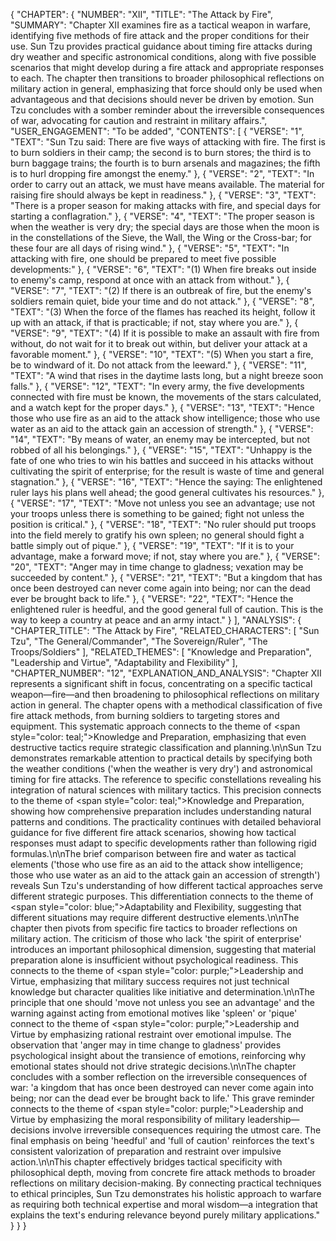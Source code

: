 {
  "CHAPTER": {
    "NUMBER": "XII",
    "TITLE": "The Attack by Fire",
    "SUMMARY": "Chapter XII examines fire as a tactical weapon in warfare, identifying five methods of fire attack and the proper conditions for their use. Sun Tzu provides practical guidance about timing fire attacks during dry weather and specific astronomical conditions, along with five possible scenarios that might develop during a fire attack and appropriate responses to each. The chapter then transitions to broader philosophical reflections on military action in general, emphasizing that force should only be used when advantageous and that decisions should never be driven by emotion. Sun Tzu concludes with a somber reminder about the irreversible consequences of war, advocating for caution and restraint in military affairs.",
    "USER_ENGAGEMENT": "To be added",
    "CONTENTS": [
      {
        "VERSE": "1",
        "TEXT": "Sun Tzu said: There are five ways of attacking with fire. The first is to burn soldiers in their camp; the second is to burn stores; the third is to burn baggage trains; the fourth is to burn arsenals and magazines; the fifth is to hurl dropping fire amongst the enemy."
      },
      {
        "VERSE": "2",
        "TEXT": "In order to carry out an attack, we must have means available. The material for raising fire should always be kept in readiness."
      },
      {
        "VERSE": "3",
        "TEXT": "There is a proper season for making attacks with fire, and special days for starting a conflagration."
      },
      {
        "VERSE": "4",
        "TEXT": "The proper season is when the weather is very dry; the special days are those when the moon is in the constellations of the Sieve, the Wall, the Wing or the Cross-bar; for these four are all days of rising wind."
      },
      {
        "VERSE": "5",
        "TEXT": "In attacking with fire, one should be prepared to meet five possible developments:"
      },
      {
        "VERSE": "6",
        "TEXT": "(1) When fire breaks out inside to enemy's camp, respond at once with an attack from without."
      },
      {
        "VERSE": "7",
        "TEXT": "(2) If there is an outbreak of fire, but the enemy's soldiers remain quiet, bide your time and do not attack."
      },
      {
        "VERSE": "8",
        "TEXT": "(3) When the force of the flames has reached its height, follow it up with an attack, if that is practicable; if not, stay where you are."
      },
      {
        "VERSE": "9",
        "TEXT": "(4) If it is possible to make an assault with fire from without, do not wait for it to break out within, but deliver your attack at a favorable moment."
      },
      {
        "VERSE": "10",
        "TEXT": "(5) When you start a fire, be to windward of it. Do not attack from the leeward."
      },
      {
        "VERSE": "11",
        "TEXT": "A wind that rises in the daytime lasts long, but a night breeze soon falls."
      },
      {
        "VERSE": "12",
        "TEXT": "In every army, the five developments connected with fire must be known, the movements of the stars calculated, and a watch kept for the proper days."
      },
      {
        "VERSE": "13",
        "TEXT": "Hence those who use fire as an aid to the attack show intelligence; those who use water as an aid to the attack gain an accession of strength."
      },
      {
        "VERSE": "14",
        "TEXT": "By means of water, an enemy may be intercepted, but not robbed of all his belongings."
      },
      {
        "VERSE": "15",
        "TEXT": "Unhappy is the fate of one who tries to win his battles and succeed in his attacks without cultivating the spirit of enterprise; for the result is waste of time and general stagnation."
      },
      {
        "VERSE": "16",
        "TEXT": "Hence the saying: The enlightened ruler lays his plans well ahead; the good general cultivates his resources."
      },
      {
        "VERSE": "17",
        "TEXT": "Move not unless you see an advantage; use not your troops unless there is something to be gained; fight not unless the position is critical."
      },
      {
        "VERSE": "18",
        "TEXT": "No ruler should put troops into the field merely to gratify his own spleen; no general should fight a battle simply out of pique."
      },
      {
        "VERSE": "19",
        "TEXT": "If it is to your advantage, make a forward move; if not, stay where you are."
      },
      {
        "VERSE": "20",
        "TEXT": "Anger may in time change to gladness; vexation may be succeeded by content."
      },
      {
        "VERSE": "21",
        "TEXT": "But a kingdom that has once been destroyed can never come again into being; nor can the dead ever be brought back to life."
      },
      {
        "VERSE": "22",
        "TEXT": "Hence the enlightened ruler is heedful, and the good general full of caution. This is the way to keep a country at peace and an army intact."
      }
    ],
    "ANALYSIS": {
      "CHAPTER_TITLE": "The Attack by Fire",
      "RELATED_CHARACTERS": [
        "Sun Tzu",
        "The General/Commander",
        "The Sovereign/Ruler",
        "The Troops/Soldiers"
      ],
      "RELATED_THEMES": [
        "Knowledge and Preparation",
        "Leadership and Virtue",
        "Adaptability and Flexibility"
      ],
      "CHAPTER_NUMBER": "12",
      "EXPLANATION_AND_ANALYSIS": "Chapter XII represents a significant shift in focus, concentrating on a specific tactical weapon—fire—and then broadening to philosophical reflections on military action in general. The chapter opens with a methodical classification of five fire attack methods, from burning soldiers to targeting stores and equipment. This systematic approach connects to the theme of <span style=\"color: teal;\">Knowledge and Preparation</span>, emphasizing that even destructive tactics require strategic classification and planning.\n\nSun Tzu demonstrates remarkable attention to practical details by specifying both the weather conditions ('when the weather is very dry') and astronomical timing for fire attacks. The reference to specific constellations revealing his integration of natural sciences with military tactics. This precision connects to the theme of <span style=\"color: teal;\">Knowledge and Preparation</span>, showing how comprehensive preparation includes understanding natural patterns and conditions. The practicality continues with detailed behavioral guidance for five different fire attack scenarios, showing how tactical responses must adapt to specific developments rather than following rigid formulas.\n\nThe brief comparison between fire and water as tactical elements ('those who use fire as an aid to the attack show intelligence; those who use water as an aid to the attack gain an accession of strength') reveals Sun Tzu's understanding of how different tactical approaches serve different strategic purposes. This differentiation connects to the theme of <span style=\"color: blue;\">Adaptability and Flexibility</span>, suggesting that different situations may require different destructive elements.\n\nThe chapter then pivots from specific fire tactics to broader reflections on military action. The criticism of those who lack 'the spirit of enterprise' introduces an important philosophical dimension, suggesting that material preparation alone is insufficient without psychological readiness. This connects to the theme of <span style=\"color: purple;\">Leadership and Virtue</span>, emphasizing that military success requires not just technical knowledge but character qualities like initiative and determination.\n\nThe principle that one should 'move not unless you see an advantage' and the warning against acting from emotional motives like 'spleen' or 'pique' connect to the theme of <span style=\"color: purple;\">Leadership and Virtue</span> by emphasizing rational restraint over emotional impulse. The observation that 'anger may in time change to gladness' provides psychological insight about the transience of emotions, reinforcing why emotional states should not drive strategic decisions.\n\nThe chapter concludes with a somber reflection on the irreversible consequences of war: 'a kingdom that has once been destroyed can never come again into being; nor can the dead ever be brought back to life.' This grave reminder connects to the theme of <span style=\"color: purple;\">Leadership and Virtue</span> by emphasizing the moral responsibility of military leadership—decisions involve irreversible consequences requiring the utmost care. The final emphasis on being 'heedful' and 'full of caution' reinforces the text's consistent valorization of preparation and restraint over impulsive action.\n\nThis chapter effectively bridges tactical specificity with philosophical depth, moving from concrete fire attack methods to broader reflections on military decision-making. By connecting practical techniques to ethical principles, Sun Tzu demonstrates his holistic approach to warfare as requiring both technical expertise and moral wisdom—a integration that explains the text's enduring relevance beyond purely military applications."
    }
  }
}